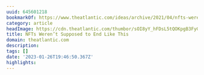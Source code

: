 ```yaml
---
uuid: 645601218
bookmarkOf: https://www.theatlantic.com/ideas/archive/2021/04/nfts-werent-supposed-end-like/618488/
category: article
headImage: https://cdn.theatlantic.com/thumbor/sOI8yY_hFDsL5tQOKpgB3FyGGZA=/41x19:1877x975/1200x625/media/img/mt/2021/04/Atlantic_NFT_artworld_v1-1/original.png
title: NFTs Weren’t Supposed to End Like This
domain: theatlantic.com
description: 
tags: []
date: '2023-01-26T19:46:50.367Z'
highlights: 
---
```



